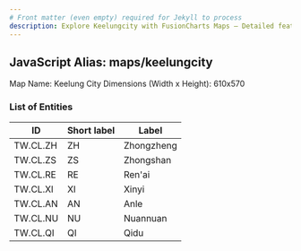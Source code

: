 ```yaml
---
# Front matter (even empty) required for Jekyll to process
description: Explore Keelungcity with FusionCharts Maps – Detailed features for seamless integration. Try now & enhance your data visualization today! 
---
```


## JavaScript Alias: maps/keelungcity

Map Name: Keelung City
Dimensions (Width x Height): 610x570

### List of Entities

ID | Short label | Label
---|---|---|
TW.CL.ZH|ZH|Zhongzheng
TW.CL.ZS|ZS|Zhongshan
TW.CL.RE|RE|Ren'ai
TW.CL.XI|XI|Xinyi
TW.CL.AN|AN|Anle
TW.CL.NU|NU|Nuannuan
TW.CL.QI|QI|Qidu